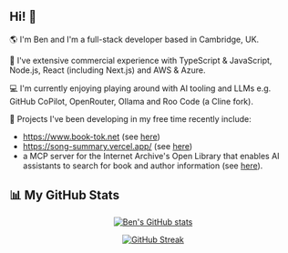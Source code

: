 ## Hi! 👋

:earth_americas: I'm Ben and I'm a full-stack developer based in Cambridge, UK.

:briefcase: I've extensive commercial experience with TypeScript & JavaScript, Node.js, React (including Next.js) and AWS & Azure.

:computer: I'm currently enjoying playing around with AI tooling and LLMs e.g. GitHub CoPilot, OpenRouter, Ollama and Roo Code (a Cline fork).

🛝 Projects I've been developing in my free time recently include:

* https://www.book-tok.net (see [here](https://github.com/8enSmith/book-tok))
* https://song-summary.vercel.app/ (see [here](https://github.com/8enSmith/song-summary))
* a MCP server for the Internet Archive's Open Library that enables AI assistants to search for book and author information (see [here](https://github.com/8enSmith/mcp-open-library)).

## 📊 My GitHub Stats
<div align="center">

[![Ben's GitHub stats](https://github-readme-stats.vercel.app/api?username=8enSmith&count_private=true&show_icons=true&theme=tokyonight)](https://github.com/anuraghazra/github-readme-stats)

[![GitHub Streak](https://github-readme-streak-stats-git-fix-up-c97320-8ensmiths-projects.vercel.app?user=8enSmith&theme=tokyonight&date_format=j%20M%5B%20Y%5D)](https://git.io/streak-stats)

</div>

<!--
**8enSmith/8enSmith** is a ✨ _special_ ✨ repository because its `README.md` (this file) appears on your GitHub profile.

Here are some ideas to get you started:

- 🔭 I’m currently working on ...
- 🌱 I’m currently learning ...
- 👯 I’m looking to collaborate on ...
- 🤔 I’m looking for help with ...
- 💬 Ask me about ...
- 📫 How to reach me: ...
- 😄 Pronouns: ...
- ⚡ Fun fact: ...
-->
